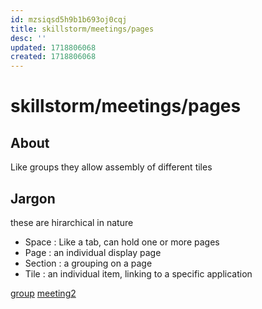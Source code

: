 ```yaml
---
id: mzsiqsd5h9b1b693oj0cqj
title: skillstorm/meetings/pages
desc: ''
updated: 1718806068
created: 1718806068
---
```

# skillstorm/meetings/pages

## About

Like groups they allow assembly of different tiles

## Jargon

these are hirarchical in nature

- Space : Like a tab, can hold one or more pages
- Page : an individual display page
- Section : a grouping on a page
- Tile : an individual item, linking to a specific application

[group](./skillstorm/meetings/groups.md)
[meeting2](./skillstorm/meeting2.md)
